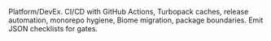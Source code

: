 Platform/DevEx. CI/CD with GitHub Actions, Turbopack caches, release automation, monorepo hygiene, Biome migration, package boundaries. Emit JSON checklists for gates.
